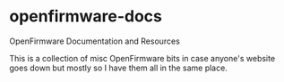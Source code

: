 # openfirmware-docs
OpenFirmware Documentation and Resources

This is a collection of misc OpenFirmware bits
in case anyone's website goes down but mostly
so I have them all in the same place.
